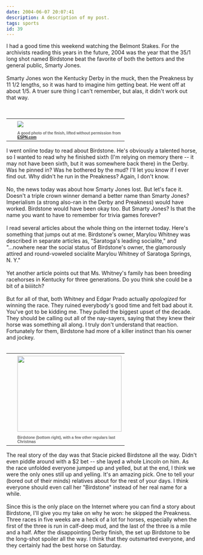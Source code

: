 ```yaml
---
date: 2004-06-07 20:07:41
description: A description of my post.
tags: sports
id: 39
---
```

I had a good time this weekend watching the Belmont Stakes.  For the archivists reading this years in the future, 2004 was the year that the 35/1 long shot named Birdstone beat the favorite of both the bettors and the general public, Smarty Jones.<br />
<br />
Smarty Jones won the Kentucky Derby in the muck, then the Preakness by 11 1/2 lengths, so it was hard to imagine him getting beat.  He went off at about 1/5.  A truer sure thing I can't remember, but alas, it didn't work out that way.<br />
<br />
<table cellpadding=0 cellspacing=0 border=0 align=right><tr><td width=5 rowspan=2><spacer type=block width=5 height=1></spacer></td><td><img src="/img/BelmontFinish.jpg"  aborder=0 vspace=4/></td></tr><tr><td width=275><font face="verdana, arial, geneva" size=1 color=#666666><b>A good photo of the finish, lifted without permission from <a href="espn.com">ESPN.com</a></b></font></td></tr></table><br />
<br />
I went online today to read about Birdstone.  He's obviously a talented horse, so I wanted to read why he finished sixth (I'm relying on memory there -- it may not have been sixth, but it was somewhere back there) in the Derby.  Was he pinned in?  Was he bothered by the mud?  I'll let you know if I ever find out.  Why didn't he run in the Preakness?  Again, I don't know.<br />
<br />
No, the news today was about how Smarty Jones lost.  But let's face it.  Doesn't a triple crown winner demand a better name than Smarty Jones?  Imperialism (a strong also-ran in the Derby and Preakness) would have worked.  Birdstone would have been okay too.  But Smarty Jones?  Is that the name you want to have to remember for trivia games forever?<br />
<br />
I read several articles about the whole thing on the internet today.  Here's something that jumps out at me.  Birdstone's owner, Marylou Whitney was described in separate articles as, "Saratoga's leading socialite," and "...nowhere near the social status of Birdstone's owner, the glamorously attired and round-voweled socialite Marylou Whitney of Saratoga Springs, N. Y."  <br />
<br />
Yet another article points out that Ms. Whitney's family has been breeding racehorses in Kentucky for three generations.  Do you think she could be a bit of a biiiitch?<br />
<br />
But for all of that, both Whitney and Edgar Prado actually <i>apologized</i> for winning the race.  They ruined everybody's good time and felt bad about it.  You've got to be kidding me.  They pulled the biggest upset of the decade.  They should be calling out all of the nay-sayers, saying that they knew their horse was something all along.  I truly don't understand that reaction.  Fortunately for them, Birdstone had more of a killer instinct than his owner and jockey.<br />
<br />
<table cellpadding=0 cellspacing=0 border=0 align=right><tr><td width=5 rowspan=2><spacer type=block width=5 height=1></spacer></td><td width=275><img src="/img/regulars.JPG" height=200 width=275 aborder=0 vspace=4/></td></tr><tr><td width=275><font face="verdana, arial, geneva" size=1 color=#666666><b>Birdstone (bottom right), with a few other regulars last Christmas</b></font></td></tr></table><br />
<br />
The real story of the day was that Stacie picked Birdstone all the way.  Didn't even piddle around with a $2 bet -- she layed a whole Lincoln on him.  As the race unfolded everyone jumped up and yelled, but at the end, I think we were the only ones still up and yelling.  It's an amazing pick.  One to tell your (bored out of their minds) relatives about for the rest of your days.  I think everyone should even call her "Birdstone" instead of her real name for a while.<br />
<br />
Since this is the only place on the Internet where you can find a story about Birdstone, I'll give you my take on why he won:  he skipped the Preakness.  Three races in five weeks are a heck of a lot for horses, especially when the first of the three is run in calf-deep mud, and the last of the three is a mile and a half.  After the disappointing Derby finish, the set up Birdstone to be the long-shot spoiler all the way.  I think that they outsmarted everyone, and they certainly had the best horse on Saturday.<br />
<br />

